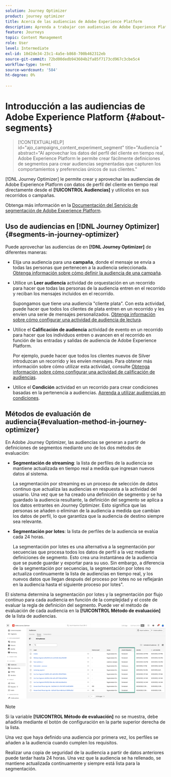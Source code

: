 ```yaml
---
solution: Journey Optimizer
product: journey optimizer
title: Acerca de las audiencias de Adobe Experience Platform
description: Aprenda a trabajar con audiencias de Adobe Experience Platform
feature: Journeys
topic: Content Management
role: User
level: Intermediate
exl-id: 10d2de34-23c1-4a5e-b868-700b462312eb
source-git-commit: 72bd00dedb943604b2fa85f7173cd967c3cbe5c4
workflow-type: tm+mt
source-wordcount: '584'
ht-degree: 0%

---
```


# Introducción a las audiencias de Adobe Experience Platform {#about-segments}

>[!CONTEXTUALHELP]
>id="ajo_campaigns_content_experiment_segment"
>title="Audiencia "
>abstract="Al aprovechar los datos del perfil del cliente en tiempo real, Adobe Experience Platform le permite crear fácilmente definiciones de segmentos para crear audiencias segmentadas que capturen los comportamientos y preferencias únicos de sus clientes."

[!DNL Journey Optimizer] le permite crear y aprovechar las audiencias de Adobe Experience Platform con datos de perfil del cliente en tiempo real directamente desde el **[!UICONTROL Audiencias]** y utilícelos en sus recorridos o campañas.

Obtenga más información en la [Documentación del Servicio de segmentación de Adobe Experience Platform](https://experienceleague.adobe.com/docs/experience-platform/segmentation/home.html).

## Uso de audiencias en [!DNL Journey Optimizer] {#segments-in-journey-optimizer}

Puede aprovechar las audiencias de en **[!DNL Journey Optimizer]** de diferentes maneras:

* Elija una audiencia para una **campaña**, donde el mensaje se envía a todas las personas que pertenecen a la audiencia seleccionada. [Obtenga información sobre cómo definir la audiencia de una campaña](../campaigns/create-campaign.md#define-the-audience-audience).

* Utilice un **Leer audiencia** actividad de orquestación en un recorrido para hacer que todas las personas de la audiencia entren en el recorrido y reciban los mensajes incluidos en el recorrido.

  Supongamos que tiene una audiencia &quot;cliente plata&quot;. Con esta actividad, puede hacer que todos los clientes de plata entren en un recorrido y les envíen una serie de mensajes personalizados. [Obtenga información sobre cómo configurar una actividad de audiencia de lectura](../building-journeys/read-audience.md#configuring-segment-trigger-activity).

* Utilice el **Calificación de audiencia** actividad de evento en un recorrido para hacer que los individuos entren o avancen en el recorrido en función de las entradas y salidas de audiencia de Adobe Experience Platform.

  Por ejemplo, puede hacer que todos los clientes nuevos de Silver introduzcan un recorrido y les envíen mensajes. Para obtener más información sobre cómo utilizar esta actividad, consulte [Obtenga información sobre cómo configurar una actividad de calificación de audiencias](../building-journeys/audience-qualification-events.md).

* Utilice el **Condición** actividad en un recorrido para crear condiciones basadas en la pertenencia a audiencias. [Aprenda a utilizar audiencias en condiciones](../building-journeys/condition-activity.md#using-a-segment).

## Métodos de evaluación de audiencia{#evaluation-method-in-journey-optimizer}

En Adobe Journey Optimizer, las audiencias se generan a partir de definiciones de segmentos mediante uno de los dos métodos de evaluación:

* **Segmentación de streaming**: la lista de perfiles de la audiencia se mantiene actualizada en tiempo real a medida que ingresan nuevos datos al sistema.

  La segmentación por streaming es un proceso de selección de datos continuo que actualiza las audiencias en respuesta a la actividad del usuario. Una vez que se ha creado una definición de segmento y se ha guardado la audiencia resultante, la definición del segmento se aplica a los datos entrantes en Journey Optimizer. Esto significa que las personas se añaden o eliminan de la audiencia a medida que cambian los datos de perfil, lo que garantiza que la audiencia de destino siempre sea relevante.

* **Segmentación por lotes**: la lista de perfiles de la audiencia se evalúa cada 24 horas.

  La segmentación por lotes es una alternativa a la segmentación por secuencias que procesa todos los datos de perfil a la vez mediante definiciones de segmento. Esto crea una instantánea de la audiencia que se puede guardar y exportar para su uso. Sin embargo, a diferencia de la segmentación por secuencias, la segmentación por lotes no actualiza continuamente la lista de audiencias en tiempo real, y los nuevos datos que llegan después del proceso por lotes no se reflejarán en la audiencia hasta el siguiente proceso por lotes&quot;.

El sistema determina la segmentación por lotes y la segmentación por flujo continuo para cada audiencia en función de la complejidad y el coste de evaluar la regla de definición del segmento. Puede ver el método de evaluación de cada audiencia en la **[!UICONTROL Método de evaluación]** de la lista de audiencias.

![](assets/evaluation-method.png)

>[!NOTE]
>
>Si la variable **[!UICONTROL Método de evaluación]** no se muestra, debe añadirla mediante el botón de configuración en la parte superior derecha de la lista.

Una vez que haya definido una audiencia por primera vez, los perfiles se añaden a la audiencia cuando cumplen los requisitos.

Realizar una copia de seguridad de la audiencia a partir de datos anteriores puede tardar hasta 24 horas. Una vez que la audiencia se ha rellenado, se mantiene actualizada continuamente y siempre está lista para la segmentación.
